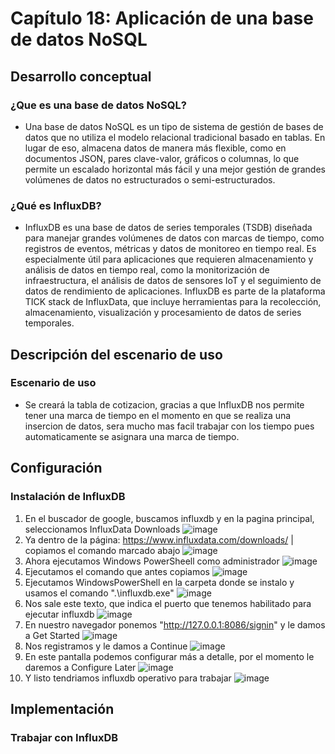 # Capítulo 18: Aplicación de una base de datos NoSQL
## Desarrollo conceptual
### ¿Que es una base de datos NoSQL?
- Una base de datos NoSQL es un tipo de sistema de gestión de bases de datos que no utiliza el modelo relacional tradicional basado en tablas. En lugar de eso, almacena datos de manera más flexible, como en documentos JSON, pares clave-valor, gráficos o columnas, lo que permite un escalado horizontal más fácil y una mejor gestión de grandes volúmenes de datos no estructurados o semi-estructurados.

### ¿Qué es InfluxDB?
- InfluxDB es una base de datos de series temporales (TSDB) diseñada para manejar grandes volúmenes de datos con marcas de tiempo, como registros de eventos, métricas y datos de monitoreo en tiempo real. Es especialmente útil para aplicaciones que requieren almacenamiento y análisis de datos en tiempo real, como la monitorización de infraestructura, el análisis de datos de sensores IoT y el seguimiento de datos de rendimiento de aplicaciones. InfluxDB es parte de la plataforma TICK stack de InfluxData, que incluye herramientas para la recolección, almacenamiento, visualización y procesamiento de datos de series temporales.

## Descripción del escenario de uso
### Escenario de uso
- Se creará la tabla de cotizacion, gracias a que InfluxDB nos permite tener una marca de tiempo en el momento en que se realiza una insercion de datos, sera mucho mas facil trabajar con los tiempo pues automaticamente se asignara una marca de tiempo.

## Configuración
### Instalación de InfluxDB
1. En el buscador de google, buscamos influxdb y en la pagina principal, seleccionamos InfluxData Downloads
![image](ImagenCap18/1-1.png)
2. Ya dentro de la página: https://www.influxdata.com/downloads/ | copiamos el comando marcado abajo
![image](ImagenCap18/6.png)
3. Ahora ejecutamos Windows PowerSheell como administrador
![image](ImagenCap18/7.png)
4. Ejecutamos el comando que antes copiamos
![image](ImagenCap18/8.png)
5. Ejecutamos WindowsPowerShell en la carpeta donde se instalo y usamos el comando ".\influxdb.exe"
![image](ImagenCap18/9.png)
6. Nos sale este texto, que indica el puerto que tenemos habilitado para ejecutar influxdb
![image](ImagenCap18/10.png)
7. En nuestro navegador ponemos "http://127.0.0.1:8086/signin" y le damos a Get Started
![image](ImagenCap18/11.png)
8. Nos registramos y le damos a Continue
![image](ImagenCap18/12.png)
9. En este pantalla podemos configurar más a detalle, por el momento le daremos a Configure Later
![image](ImagenCap18/13.png)
10. Y listo tendriamos influxdb operativo para trabajar
![image](ImagenCap18/14.png)

## Implementación
### Trabajar con InfluxDB
